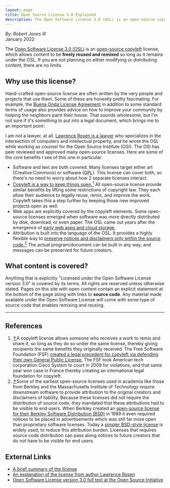 ```yaml
---
layout: page
title: Open Source License 3.0 Explained
description: The Open Software License 3.0 (OSL) is an open-source copyleft license, which allows  content to be freely reused and remixed so long as it remains under the OSL. If you are not planning on either modifying or distributing content, there are no limits.
---
```


<div>
<address rel="author">
By: Robert Jones III
</address>
<time datetime="2022-01">January 2022</time>
</div>
<!-- 
	The div above groups the byline and date into a single block element.
	This is supported on the oldest web browsers still in use and it will be
	future proof going forward compared to a CSS solution.
 -->
 
<p>
The <a href="https://opensource.org/licenses/OSL-3.0">Open Software License 3.0 (<abbr>OSL</abbr>)</a> is an <a href="https://opensource.com/resources/what-is-copyleft">open-source copyleft</a> license, which allows content to be <strong>freely reused and remixed</strong> so long as it remains under the <abbr>OSL</abbr>. If you are not planning on either modifying or distributing content, there are no limits.</p>

<h2>Why use this license?</h2>
<p>
Hand-crafted open-source license are often written by the very people and projects that use them. Some of these are honestly pretty fascinating. For 
example, the <a href="https://blitiri.com.ar/p/bola/">Buena Onda License Agreement</a> in addition to some standard terms of usage also provides advice on how to improve your community by helping the neighbors paint their house. That sounds wholesome, but I'm not sure if it's something to put into a legal document, which brings me to an important point:
<p>

<p>
I am not a lawyer, at all. <a href="http://www.rosenlaw.com/rosen.htm">Lawrence Rosen is a lawyer</a> who specializes in the intersection of computers and intellectual property, and he wrote the <abbr>OSL</abbr> while working as counsel for the Open Source Institute (<abbr>OSI</abbr>). The <abbr>OSI</abbr> has peer reviewed and approved many open-source licenses. Here are some of the core benefits I see of this one in particular:
</p>

<ul><li>Software and text are both covered. Many licenses target either art (Creative Commons) or software (<abbr title="GNU Public License">GPL</abbr>). This license can cover both, so there's no need to worry about how 2 separate licenses interact.</li>
<li><a href="#f_1" id="s_1">Copyleft is a way to keep things open.<sup>1</sup></a> All open-source license provide similar benefits by lifting some restrictions of copyright law. They each allow their audience to legally reuse, remix, and improve the work. Copyleft takes this a step further by keeping those new improved projects open as well. 
<li>Web apps are explicitly covered by the copyleft elements. Some open-source licenses emerged when software was more directly distributed by disk, download, or even paper. The <abbr>OSL</abbr> came out years after the emergence of <a href="https://web.archive.org/web/20000310013159/http://www.businessweek.com/1999/99_46/b3655048.htm">early web apps and cloud storage.</a></li>
<li>Attribution is built into the language of the <abbr>OSL</abbr>. It provides a highly flexible way to <a href="#f_2" id="s_2">preserve notices and disclaimers only within the source code.<sup>2</sup></a> The actual program/document can be built in any way, and messages can be preserved for future creators.</li></ul>


## What content is covered?

Anything that is explicitly "Licensed under the Open Software License version 3.0" is covered by its terms. All rights are reserved unless otherwise stated. Pages on this site with open content contain an explicit statement at the bottom of the page along with links to <strong>source code</strong>. Any material made available under the Open Software License will come with some type of source code that enables remixing and reusing.





<footer>

<hr>

<h2>References</h2> 
<ol>
<li id="f_1"><a href="#s_1" aria-label="Jump up.">&uarr;</a>A copyleft license allows someone who receives a work to remix and share it, so long as they do so under the same license, thereby giving recipients the same benefits they originally received. The Free Software Foundation (<abbr>FSF</abbr>) <a href="https://www.fsf.org/news/2009-05-cisco-settlement.html">created a legal precedent for copyleft via defending their own General Public License.</a> The <abbr>FSF</abbr> took American tech corporation Cisco System to court in 2009 for violations, and that same year won case in France thereby creating an international legal foundation for copyleft.</li>
<li id="f_2"><a href="#s_2" aria-label="Jump up.">&uarr;</a>Some of the earliest open-source licenses used in academia like those from Berkley and the Massachusetts Institute of Technology require downstream software to provide attribution to the original creators and disclaimers of liability. Because these licenses did not require the distribution of source code, they mandated that these attributions had to be visible to end users. When Berkley created an <a href="oreilly.com/openbook/opensources/book/kirkmck.html">open-source license for their Berkley Software Distribution  (<abbr>BSD</abbr>)</a> in 1989 it even required notices to be placed in advertisements which was still far more open than proprietary software licenses. Today a <a href="https://opensource.org/licenses/bsd-license.php">simpler BSD-style license</a> is widely used, to reduce this attribution burden. Licenses that requires source code distribution can pass along notices to future creators that do not have to be visible for end users. 
</li>
</ol>


<h2>External Links</h2>
<ul>
<li>
<a href="https://tldrlegal.com/license/open-software-licence-3.0">
A brief summary of the license</a>
</li>

	
<li>
<a href="https://rosenlaw.com/OSL3.0-explained.htm">
An explanation of the license from author Lawrence Rosen</a>
</li>
		
<li>
<a href="https://opensource.org/licenses/OSL-3.0">
Open Software License version 3.0 full text at the Open Source Initiative</a>
</li>
</ul>
